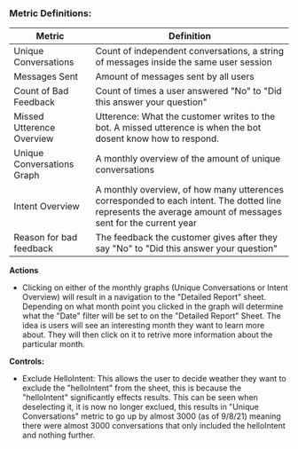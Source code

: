 ### Metric Definitions:

Metric | Definition
-------|-------
Unique Conversations | Count of independent conversations, a string of messages inside the same user session
Messages Sent | Amount of messages sent by all users
Count of Bad Feedback | Count of times a user answered "No" to "Did this answer your question"
Missed Utterence Overview | Utterence: What the customer writes to the bot. A missed utterence is when the bot dosent know how to respond. 
Unique Conversations Graph | A monthly overview of the amount of unique conversations
Intent Overview | A monthly overview, of how many utterences corresponded to each intent. The dotted line represents the average amount of messages sent for the current year
Reason for bad feedback | The feedback the customer gives after they say "No" to "Did this answer your question"

**Actions** 
- Clicking on either of the monthly graphs (Unique Conversations or Intent Overview) will result in a navigation to the "Detailed Report" sheet. Depending on what month point you clicked in the graph will determine what the "Date" filter will be set to on the "Detailed Report" Sheet. The idea is users will see an interesting month they want to learn more about. They will then click on it to retrive more information about the particular month.

**Controls:**
- Exclude HelloIntent: This allows the user to decide weather they want to exclude the "helloIntent" from the sheet, this is because the "helloIntent" significantly effects results. This can be seen when deselecting it, it is now no longer exclued, this results in  "Unique Conversations" metric to go up by almost 3000 (as of 9/8/21) meaning there were almost 3000 conversations that only included the helloIntent and nothing further.
